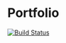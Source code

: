 # Portfolio

[![Build Status](https://travis-ci.com/alexandernanberg/portfolio.svg?branch=master)](https://travis-ci.com/alexandernanberg/portfolio)